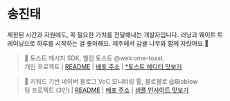 # 송진태

제한된 시간과 자원에도, 꼭 필요한 가치를 전달해내는 개발자입니다. 러닝과 웨이트 트레이닝으로 하루를 시작하는 걸 좋아해요. 제주에서 감귤 나무와 함께 자랐어요.🍊

> 🍞 토스트 메시지 SDK, 웰컴 토스트 @welcome-toast <br/>
> 개인 프로젝트 | [README](https://github.com/welcome-toast/welcome-toast?tab=readme-ov-file#welcome-toast) | [배포 주소](https://welcome-toast.com) | [*토스트 에디터 맛보기](https://welcome-toast.com/toast/sample)

> 📣 키워드 기반 네이버 블로그 VoC 모니터링 툴, 블로블로 @Bloblow <br/>
> 팀 프로젝트 (3인) | [README](https://github.com/Team-Bloblow/Bloblow-Client?tab=readme-ov-file#bloblow) | [배포 주소](https://bloblow.site) | [샘플 인사이트 맛보기](https://bloblow.netlify.app/dashboard/sample)
